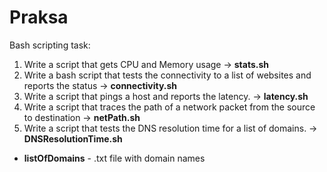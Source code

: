 # Praksa

Bash scripting task: 

1. Write a script that gets CPU and Memory usage -> **stats.sh**
2. Write a bash script that tests the connectivity to a list of websites and reports the status -> **connectivity.sh**
3. Write a script that pings a host and reports the latency. -> **latency.sh**
4. Write a script that traces the path of a network packet from the source to destination -> **netPath.sh**
5. Write a script that tests the DNS resolution time for a list of domains. -> **DNSResolutionTime.sh**
- **listOfDomains** - .txt file with domain names
